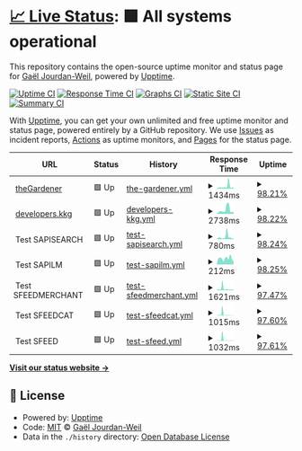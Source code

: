 # [📈 Live Status](https://gaeljw.github.io/poc-uptime): <!--live status--> **🟩 All systems operational**

This repository contains the open-source uptime monitor and status page for [Gaël Jourdan-Weil](https://gaeljw.github.io/poc-uptime), powered by [Upptime](https://github.com/upptime/upptime).

[![Uptime CI](https://github.com/gaeljw/poc-uptime/workflows/Uptime%20CI/badge.svg)](https://github.com/gaeljw/poc-uptime/actions?query=workflow%3A%22Uptime+CI%22)
[![Response Time CI](https://github.com/gaeljw/poc-uptime/workflows/Response%20Time%20CI/badge.svg)](https://github.com/gaeljw/poc-uptime/actions?query=workflow%3A%22Response+Time+CI%22)
[![Graphs CI](https://github.com/gaeljw/poc-uptime/workflows/Graphs%20CI/badge.svg)](https://github.com/gaeljw/poc-uptime/actions?query=workflow%3A%22Graphs+CI%22)
[![Static Site CI](https://github.com/gaeljw/poc-uptime/workflows/Static%20Site%20CI/badge.svg)](https://github.com/gaeljw/poc-uptime/actions?query=workflow%3A%22Static+Site+CI%22)
[![Summary CI](https://github.com/gaeljw/poc-uptime/workflows/Summary%20CI/badge.svg)](https://github.com/gaeljw/poc-uptime/actions?query=workflow%3A%22Summary+CI%22)

With [Upptime](https://upptime.js.org), you can get your own unlimited and free uptime monitor and status page, powered entirely by a GitHub repository. We use [Issues](https://github.com/gaeljw/poc-uptime/issues) as incident reports, [Actions](https://github.com/gaeljw/poc-uptime/actions) as uptime monitors, and [Pages](https://gaeljw.github.io/poc-uptime) for the status page.

<!--start: status pages-->
<!-- This summary is generated by Upptime (https://github.com/upptime/upptime) -->
<!-- Do not edit this manually, your changes will be overwritten -->
<!-- prettier-ignore -->
| URL | Status | History | Response Time | Uptime |
| --- | ------ | ------- | ------------- | ------ |
| <img alt="" src="https://favicons.githubusercontent.com/thegardener.kelkoogroup.com" height="13"> [theGardener](https://thegardener.kelkoogroup.com/) | 🟩 Up | [the-gardener.yml](https://github.com/gaeljw/poc-uptime/commits/HEAD/history/the-gardener.yml) | <details><summary><img alt="Response time graph" src="./graphs/the-gardener/response-time-week.png" height="20"> 1434ms</summary><br><a href="https://gaeljw.github.io/poc-uptime/history/the-gardener"><img alt="Response time 718" src="https://img.shields.io/endpoint?url=https%3A%2F%2Fraw.githubusercontent.com%2Fgaeljw%2Fpoc-uptime%2FHEAD%2Fapi%2Fthe-gardener%2Fresponse-time.json"></a><br><a href="https://gaeljw.github.io/poc-uptime/history/the-gardener"><img alt="24-hour response time 956" src="https://img.shields.io/endpoint?url=https%3A%2F%2Fraw.githubusercontent.com%2Fgaeljw%2Fpoc-uptime%2FHEAD%2Fapi%2Fthe-gardener%2Fresponse-time-day.json"></a><br><a href="https://gaeljw.github.io/poc-uptime/history/the-gardener"><img alt="7-day response time 1434" src="https://img.shields.io/endpoint?url=https%3A%2F%2Fraw.githubusercontent.com%2Fgaeljw%2Fpoc-uptime%2FHEAD%2Fapi%2Fthe-gardener%2Fresponse-time-week.json"></a><br><a href="https://gaeljw.github.io/poc-uptime/history/the-gardener"><img alt="30-day response time 942" src="https://img.shields.io/endpoint?url=https%3A%2F%2Fraw.githubusercontent.com%2Fgaeljw%2Fpoc-uptime%2FHEAD%2Fapi%2Fthe-gardener%2Fresponse-time-month.json"></a><br><a href="https://gaeljw.github.io/poc-uptime/history/the-gardener"><img alt="1-year response time 718" src="https://img.shields.io/endpoint?url=https%3A%2F%2Fraw.githubusercontent.com%2Fgaeljw%2Fpoc-uptime%2FHEAD%2Fapi%2Fthe-gardener%2Fresponse-time-year.json"></a></details> | <details><summary><a href="https://gaeljw.github.io/poc-uptime/history/the-gardener">98.21%</a></summary><a href="https://gaeljw.github.io/poc-uptime/history/the-gardener"><img alt="All-time uptime 92.28%" src="https://img.shields.io/endpoint?url=https%3A%2F%2Fraw.githubusercontent.com%2Fgaeljw%2Fpoc-uptime%2FHEAD%2Fapi%2Fthe-gardener%2Fuptime.json"></a><br><a href="https://gaeljw.github.io/poc-uptime/history/the-gardener"><img alt="24-hour uptime 100.00%" src="https://img.shields.io/endpoint?url=https%3A%2F%2Fraw.githubusercontent.com%2Fgaeljw%2Fpoc-uptime%2FHEAD%2Fapi%2Fthe-gardener%2Fuptime-day.json"></a><br><a href="https://gaeljw.github.io/poc-uptime/history/the-gardener"><img alt="7-day uptime 98.21%" src="https://img.shields.io/endpoint?url=https%3A%2F%2Fraw.githubusercontent.com%2Fgaeljw%2Fpoc-uptime%2FHEAD%2Fapi%2Fthe-gardener%2Fuptime-week.json"></a><br><a href="https://gaeljw.github.io/poc-uptime/history/the-gardener"><img alt="30-day uptime 99.59%" src="https://img.shields.io/endpoint?url=https%3A%2F%2Fraw.githubusercontent.com%2Fgaeljw%2Fpoc-uptime%2FHEAD%2Fapi%2Fthe-gardener%2Fuptime-month.json"></a><br><a href="https://gaeljw.github.io/poc-uptime/history/the-gardener"><img alt="1-year uptime 92.28%" src="https://img.shields.io/endpoint?url=https%3A%2F%2Fraw.githubusercontent.com%2Fgaeljw%2Fpoc-uptime%2FHEAD%2Fapi%2Fthe-gardener%2Fuptime-year.json"></a></details>
| <img alt="" src="https://favicons.githubusercontent.com/developers.kelkoogroup.com" height="13"> [developers.kkg](https://developers.kelkoogroup.com/) | 🟩 Up | [developers-kkg.yml](https://github.com/gaeljw/poc-uptime/commits/HEAD/history/developers-kkg.yml) | <details><summary><img alt="Response time graph" src="./graphs/developers-kkg/response-time-week.png" height="20"> 2738ms</summary><br><a href="https://gaeljw.github.io/poc-uptime/history/developers-kkg"><img alt="Response time 717" src="https://img.shields.io/endpoint?url=https%3A%2F%2Fraw.githubusercontent.com%2Fgaeljw%2Fpoc-uptime%2FHEAD%2Fapi%2Fdevelopers-kkg%2Fresponse-time.json"></a><br><a href="https://gaeljw.github.io/poc-uptime/history/developers-kkg"><img alt="24-hour response time 1358" src="https://img.shields.io/endpoint?url=https%3A%2F%2Fraw.githubusercontent.com%2Fgaeljw%2Fpoc-uptime%2FHEAD%2Fapi%2Fdevelopers-kkg%2Fresponse-time-day.json"></a><br><a href="https://gaeljw.github.io/poc-uptime/history/developers-kkg"><img alt="7-day response time 2738" src="https://img.shields.io/endpoint?url=https%3A%2F%2Fraw.githubusercontent.com%2Fgaeljw%2Fpoc-uptime%2FHEAD%2Fapi%2Fdevelopers-kkg%2Fresponse-time-week.json"></a><br><a href="https://gaeljw.github.io/poc-uptime/history/developers-kkg"><img alt="30-day response time 1789" src="https://img.shields.io/endpoint?url=https%3A%2F%2Fraw.githubusercontent.com%2Fgaeljw%2Fpoc-uptime%2FHEAD%2Fapi%2Fdevelopers-kkg%2Fresponse-time-month.json"></a><br><a href="https://gaeljw.github.io/poc-uptime/history/developers-kkg"><img alt="1-year response time 717" src="https://img.shields.io/endpoint?url=https%3A%2F%2Fraw.githubusercontent.com%2Fgaeljw%2Fpoc-uptime%2FHEAD%2Fapi%2Fdevelopers-kkg%2Fresponse-time-year.json"></a></details> | <details><summary><a href="https://gaeljw.github.io/poc-uptime/history/developers-kkg">98.22%</a></summary><a href="https://gaeljw.github.io/poc-uptime/history/developers-kkg"><img alt="All-time uptime 94.83%" src="https://img.shields.io/endpoint?url=https%3A%2F%2Fraw.githubusercontent.com%2Fgaeljw%2Fpoc-uptime%2FHEAD%2Fapi%2Fdevelopers-kkg%2Fuptime.json"></a><br><a href="https://gaeljw.github.io/poc-uptime/history/developers-kkg"><img alt="24-hour uptime 100.00%" src="https://img.shields.io/endpoint?url=https%3A%2F%2Fraw.githubusercontent.com%2Fgaeljw%2Fpoc-uptime%2FHEAD%2Fapi%2Fdevelopers-kkg%2Fuptime-day.json"></a><br><a href="https://gaeljw.github.io/poc-uptime/history/developers-kkg"><img alt="7-day uptime 98.22%" src="https://img.shields.io/endpoint?url=https%3A%2F%2Fraw.githubusercontent.com%2Fgaeljw%2Fpoc-uptime%2FHEAD%2Fapi%2Fdevelopers-kkg%2Fuptime-week.json"></a><br><a href="https://gaeljw.github.io/poc-uptime/history/developers-kkg"><img alt="30-day uptime 99.59%" src="https://img.shields.io/endpoint?url=https%3A%2F%2Fraw.githubusercontent.com%2Fgaeljw%2Fpoc-uptime%2FHEAD%2Fapi%2Fdevelopers-kkg%2Fuptime-month.json"></a><br><a href="https://gaeljw.github.io/poc-uptime/history/developers-kkg"><img alt="1-year uptime 94.83%" src="https://img.shields.io/endpoint?url=https%3A%2F%2Fraw.githubusercontent.com%2Fgaeljw%2Fpoc-uptime%2FHEAD%2Fapi%2Fdevelopers-kkg%2Fuptime-year.json"></a></details>
| <img alt="" src="https://favicons.githubusercontent.com/null" height="13"> Test SAPISEARCH | 🟩 Up | [test-sapisearch.yml](https://github.com/gaeljw/poc-uptime/commits/HEAD/history/test-sapisearch.yml) | <details><summary><img alt="Response time graph" src="./graphs/test-sapisearch/response-time-week.png" height="20"> 780ms</summary><br><a href="https://gaeljw.github.io/poc-uptime/history/test-sapisearch"><img alt="Response time 439" src="https://img.shields.io/endpoint?url=https%3A%2F%2Fraw.githubusercontent.com%2Fgaeljw%2Fpoc-uptime%2FHEAD%2Fapi%2Ftest-sapisearch%2Fresponse-time.json"></a><br><a href="https://gaeljw.github.io/poc-uptime/history/test-sapisearch"><img alt="24-hour response time 521" src="https://img.shields.io/endpoint?url=https%3A%2F%2Fraw.githubusercontent.com%2Fgaeljw%2Fpoc-uptime%2FHEAD%2Fapi%2Ftest-sapisearch%2Fresponse-time-day.json"></a><br><a href="https://gaeljw.github.io/poc-uptime/history/test-sapisearch"><img alt="7-day response time 780" src="https://img.shields.io/endpoint?url=https%3A%2F%2Fraw.githubusercontent.com%2Fgaeljw%2Fpoc-uptime%2FHEAD%2Fapi%2Ftest-sapisearch%2Fresponse-time-week.json"></a><br><a href="https://gaeljw.github.io/poc-uptime/history/test-sapisearch"><img alt="30-day response time 514" src="https://img.shields.io/endpoint?url=https%3A%2F%2Fraw.githubusercontent.com%2Fgaeljw%2Fpoc-uptime%2FHEAD%2Fapi%2Ftest-sapisearch%2Fresponse-time-month.json"></a><br><a href="https://gaeljw.github.io/poc-uptime/history/test-sapisearch"><img alt="1-year response time 439" src="https://img.shields.io/endpoint?url=https%3A%2F%2Fraw.githubusercontent.com%2Fgaeljw%2Fpoc-uptime%2FHEAD%2Fapi%2Ftest-sapisearch%2Fresponse-time-year.json"></a></details> | <details><summary><a href="https://gaeljw.github.io/poc-uptime/history/test-sapisearch">98.24%</a></summary><a href="https://gaeljw.github.io/poc-uptime/history/test-sapisearch"><img alt="All-time uptime 98.77%" src="https://img.shields.io/endpoint?url=https%3A%2F%2Fraw.githubusercontent.com%2Fgaeljw%2Fpoc-uptime%2FHEAD%2Fapi%2Ftest-sapisearch%2Fuptime.json"></a><br><a href="https://gaeljw.github.io/poc-uptime/history/test-sapisearch"><img alt="24-hour uptime 100.00%" src="https://img.shields.io/endpoint?url=https%3A%2F%2Fraw.githubusercontent.com%2Fgaeljw%2Fpoc-uptime%2FHEAD%2Fapi%2Ftest-sapisearch%2Fuptime-day.json"></a><br><a href="https://gaeljw.github.io/poc-uptime/history/test-sapisearch"><img alt="7-day uptime 98.24%" src="https://img.shields.io/endpoint?url=https%3A%2F%2Fraw.githubusercontent.com%2Fgaeljw%2Fpoc-uptime%2FHEAD%2Fapi%2Ftest-sapisearch%2Fuptime-week.json"></a><br><a href="https://gaeljw.github.io/poc-uptime/history/test-sapisearch"><img alt="30-day uptime 99.59%" src="https://img.shields.io/endpoint?url=https%3A%2F%2Fraw.githubusercontent.com%2Fgaeljw%2Fpoc-uptime%2FHEAD%2Fapi%2Ftest-sapisearch%2Fuptime-month.json"></a><br><a href="https://gaeljw.github.io/poc-uptime/history/test-sapisearch"><img alt="1-year uptime 98.77%" src="https://img.shields.io/endpoint?url=https%3A%2F%2Fraw.githubusercontent.com%2Fgaeljw%2Fpoc-uptime%2FHEAD%2Fapi%2Ftest-sapisearch%2Fuptime-year.json"></a></details>
| <img alt="" src="https://favicons.githubusercontent.com/null" height="13"> Test SAPILM | 🟩 Up | [test-sapilm.yml](https://github.com/gaeljw/poc-uptime/commits/HEAD/history/test-sapilm.yml) | <details><summary><img alt="Response time graph" src="./graphs/test-sapilm/response-time-week.png" height="20"> 212ms</summary><br><a href="https://gaeljw.github.io/poc-uptime/history/test-sapilm"><img alt="Response time 226" src="https://img.shields.io/endpoint?url=https%3A%2F%2Fraw.githubusercontent.com%2Fgaeljw%2Fpoc-uptime%2FHEAD%2Fapi%2Ftest-sapilm%2Fresponse-time.json"></a><br><a href="https://gaeljw.github.io/poc-uptime/history/test-sapilm"><img alt="24-hour response time 282" src="https://img.shields.io/endpoint?url=https%3A%2F%2Fraw.githubusercontent.com%2Fgaeljw%2Fpoc-uptime%2FHEAD%2Fapi%2Ftest-sapilm%2Fresponse-time-day.json"></a><br><a href="https://gaeljw.github.io/poc-uptime/history/test-sapilm"><img alt="7-day response time 212" src="https://img.shields.io/endpoint?url=https%3A%2F%2Fraw.githubusercontent.com%2Fgaeljw%2Fpoc-uptime%2FHEAD%2Fapi%2Ftest-sapilm%2Fresponse-time-week.json"></a><br><a href="https://gaeljw.github.io/poc-uptime/history/test-sapilm"><img alt="30-day response time 212" src="https://img.shields.io/endpoint?url=https%3A%2F%2Fraw.githubusercontent.com%2Fgaeljw%2Fpoc-uptime%2FHEAD%2Fapi%2Ftest-sapilm%2Fresponse-time-month.json"></a><br><a href="https://gaeljw.github.io/poc-uptime/history/test-sapilm"><img alt="1-year response time 226" src="https://img.shields.io/endpoint?url=https%3A%2F%2Fraw.githubusercontent.com%2Fgaeljw%2Fpoc-uptime%2FHEAD%2Fapi%2Ftest-sapilm%2Fresponse-time-year.json"></a></details> | <details><summary><a href="https://gaeljw.github.io/poc-uptime/history/test-sapilm">98.25%</a></summary><a href="https://gaeljw.github.io/poc-uptime/history/test-sapilm"><img alt="All-time uptime 98.07%" src="https://img.shields.io/endpoint?url=https%3A%2F%2Fraw.githubusercontent.com%2Fgaeljw%2Fpoc-uptime%2FHEAD%2Fapi%2Ftest-sapilm%2Fuptime.json"></a><br><a href="https://gaeljw.github.io/poc-uptime/history/test-sapilm"><img alt="24-hour uptime 100.00%" src="https://img.shields.io/endpoint?url=https%3A%2F%2Fraw.githubusercontent.com%2Fgaeljw%2Fpoc-uptime%2FHEAD%2Fapi%2Ftest-sapilm%2Fuptime-day.json"></a><br><a href="https://gaeljw.github.io/poc-uptime/history/test-sapilm"><img alt="7-day uptime 98.25%" src="https://img.shields.io/endpoint?url=https%3A%2F%2Fraw.githubusercontent.com%2Fgaeljw%2Fpoc-uptime%2FHEAD%2Fapi%2Ftest-sapilm%2Fuptime-week.json"></a><br><a href="https://gaeljw.github.io/poc-uptime/history/test-sapilm"><img alt="30-day uptime 99.60%" src="https://img.shields.io/endpoint?url=https%3A%2F%2Fraw.githubusercontent.com%2Fgaeljw%2Fpoc-uptime%2FHEAD%2Fapi%2Ftest-sapilm%2Fuptime-month.json"></a><br><a href="https://gaeljw.github.io/poc-uptime/history/test-sapilm"><img alt="1-year uptime 98.07%" src="https://img.shields.io/endpoint?url=https%3A%2F%2Fraw.githubusercontent.com%2Fgaeljw%2Fpoc-uptime%2FHEAD%2Fapi%2Ftest-sapilm%2Fuptime-year.json"></a></details>
| <img alt="" src="https://favicons.githubusercontent.com/null" height="13"> Test SFEEDMERCHANT | 🟩 Up | [test-sfeedmerchant.yml](https://github.com/gaeljw/poc-uptime/commits/HEAD/history/test-sfeedmerchant.yml) | <details><summary><img alt="Response time graph" src="./graphs/test-sfeedmerchant/response-time-week.png" height="20"> 1621ms</summary><br><a href="https://gaeljw.github.io/poc-uptime/history/test-sfeedmerchant"><img alt="Response time 912" src="https://img.shields.io/endpoint?url=https%3A%2F%2Fraw.githubusercontent.com%2Fgaeljw%2Fpoc-uptime%2FHEAD%2Fapi%2Ftest-sfeedmerchant%2Fresponse-time.json"></a><br><a href="https://gaeljw.github.io/poc-uptime/history/test-sfeedmerchant"><img alt="24-hour response time 1438" src="https://img.shields.io/endpoint?url=https%3A%2F%2Fraw.githubusercontent.com%2Fgaeljw%2Fpoc-uptime%2FHEAD%2Fapi%2Ftest-sfeedmerchant%2Fresponse-time-day.json"></a><br><a href="https://gaeljw.github.io/poc-uptime/history/test-sfeedmerchant"><img alt="7-day response time 1621" src="https://img.shields.io/endpoint?url=https%3A%2F%2Fraw.githubusercontent.com%2Fgaeljw%2Fpoc-uptime%2FHEAD%2Fapi%2Ftest-sfeedmerchant%2Fresponse-time-week.json"></a><br><a href="https://gaeljw.github.io/poc-uptime/history/test-sfeedmerchant"><img alt="30-day response time 1103" src="https://img.shields.io/endpoint?url=https%3A%2F%2Fraw.githubusercontent.com%2Fgaeljw%2Fpoc-uptime%2FHEAD%2Fapi%2Ftest-sfeedmerchant%2Fresponse-time-month.json"></a><br><a href="https://gaeljw.github.io/poc-uptime/history/test-sfeedmerchant"><img alt="1-year response time 912" src="https://img.shields.io/endpoint?url=https%3A%2F%2Fraw.githubusercontent.com%2Fgaeljw%2Fpoc-uptime%2FHEAD%2Fapi%2Ftest-sfeedmerchant%2Fresponse-time-year.json"></a></details> | <details><summary><a href="https://gaeljw.github.io/poc-uptime/history/test-sfeedmerchant">97.47%</a></summary><a href="https://gaeljw.github.io/poc-uptime/history/test-sfeedmerchant"><img alt="All-time uptime 97.04%" src="https://img.shields.io/endpoint?url=https%3A%2F%2Fraw.githubusercontent.com%2Fgaeljw%2Fpoc-uptime%2FHEAD%2Fapi%2Ftest-sfeedmerchant%2Fuptime.json"></a><br><a href="https://gaeljw.github.io/poc-uptime/history/test-sfeedmerchant"><img alt="24-hour uptime 100.00%" src="https://img.shields.io/endpoint?url=https%3A%2F%2Fraw.githubusercontent.com%2Fgaeljw%2Fpoc-uptime%2FHEAD%2Fapi%2Ftest-sfeedmerchant%2Fuptime-day.json"></a><br><a href="https://gaeljw.github.io/poc-uptime/history/test-sfeedmerchant"><img alt="7-day uptime 97.47%" src="https://img.shields.io/endpoint?url=https%3A%2F%2Fraw.githubusercontent.com%2Fgaeljw%2Fpoc-uptime%2FHEAD%2Fapi%2Ftest-sfeedmerchant%2Fuptime-week.json"></a><br><a href="https://gaeljw.github.io/poc-uptime/history/test-sfeedmerchant"><img alt="30-day uptime 99.42%" src="https://img.shields.io/endpoint?url=https%3A%2F%2Fraw.githubusercontent.com%2Fgaeljw%2Fpoc-uptime%2FHEAD%2Fapi%2Ftest-sfeedmerchant%2Fuptime-month.json"></a><br><a href="https://gaeljw.github.io/poc-uptime/history/test-sfeedmerchant"><img alt="1-year uptime 97.04%" src="https://img.shields.io/endpoint?url=https%3A%2F%2Fraw.githubusercontent.com%2Fgaeljw%2Fpoc-uptime%2FHEAD%2Fapi%2Ftest-sfeedmerchant%2Fuptime-year.json"></a></details>
| <img alt="" src="https://favicons.githubusercontent.com/null" height="13"> Test SFEEDCAT | 🟩 Up | [test-sfeedcat.yml](https://github.com/gaeljw/poc-uptime/commits/HEAD/history/test-sfeedcat.yml) | <details><summary><img alt="Response time graph" src="./graphs/test-sfeedcat/response-time-week.png" height="20"> 1015ms</summary><br><a href="https://gaeljw.github.io/poc-uptime/history/test-sfeedcat"><img alt="Response time 254" src="https://img.shields.io/endpoint?url=https%3A%2F%2Fraw.githubusercontent.com%2Fgaeljw%2Fpoc-uptime%2FHEAD%2Fapi%2Ftest-sfeedcat%2Fresponse-time.json"></a><br><a href="https://gaeljw.github.io/poc-uptime/history/test-sfeedcat"><img alt="24-hour response time 385" src="https://img.shields.io/endpoint?url=https%3A%2F%2Fraw.githubusercontent.com%2Fgaeljw%2Fpoc-uptime%2FHEAD%2Fapi%2Ftest-sfeedcat%2Fresponse-time-day.json"></a><br><a href="https://gaeljw.github.io/poc-uptime/history/test-sfeedcat"><img alt="7-day response time 1015" src="https://img.shields.io/endpoint?url=https%3A%2F%2Fraw.githubusercontent.com%2Fgaeljw%2Fpoc-uptime%2FHEAD%2Fapi%2Ftest-sfeedcat%2Fresponse-time-week.json"></a><br><a href="https://gaeljw.github.io/poc-uptime/history/test-sfeedcat"><img alt="30-day response time 498" src="https://img.shields.io/endpoint?url=https%3A%2F%2Fraw.githubusercontent.com%2Fgaeljw%2Fpoc-uptime%2FHEAD%2Fapi%2Ftest-sfeedcat%2Fresponse-time-month.json"></a><br><a href="https://gaeljw.github.io/poc-uptime/history/test-sfeedcat"><img alt="1-year response time 254" src="https://img.shields.io/endpoint?url=https%3A%2F%2Fraw.githubusercontent.com%2Fgaeljw%2Fpoc-uptime%2FHEAD%2Fapi%2Ftest-sfeedcat%2Fresponse-time-year.json"></a></details> | <details><summary><a href="https://gaeljw.github.io/poc-uptime/history/test-sfeedcat">97.60%</a></summary><a href="https://gaeljw.github.io/poc-uptime/history/test-sfeedcat"><img alt="All-time uptime 97.63%" src="https://img.shields.io/endpoint?url=https%3A%2F%2Fraw.githubusercontent.com%2Fgaeljw%2Fpoc-uptime%2FHEAD%2Fapi%2Ftest-sfeedcat%2Fuptime.json"></a><br><a href="https://gaeljw.github.io/poc-uptime/history/test-sfeedcat"><img alt="24-hour uptime 100.00%" src="https://img.shields.io/endpoint?url=https%3A%2F%2Fraw.githubusercontent.com%2Fgaeljw%2Fpoc-uptime%2FHEAD%2Fapi%2Ftest-sfeedcat%2Fuptime-day.json"></a><br><a href="https://gaeljw.github.io/poc-uptime/history/test-sfeedcat"><img alt="7-day uptime 97.60%" src="https://img.shields.io/endpoint?url=https%3A%2F%2Fraw.githubusercontent.com%2Fgaeljw%2Fpoc-uptime%2FHEAD%2Fapi%2Ftest-sfeedcat%2Fuptime-week.json"></a><br><a href="https://gaeljw.github.io/poc-uptime/history/test-sfeedcat"><img alt="30-day uptime 99.45%" src="https://img.shields.io/endpoint?url=https%3A%2F%2Fraw.githubusercontent.com%2Fgaeljw%2Fpoc-uptime%2FHEAD%2Fapi%2Ftest-sfeedcat%2Fuptime-month.json"></a><br><a href="https://gaeljw.github.io/poc-uptime/history/test-sfeedcat"><img alt="1-year uptime 97.63%" src="https://img.shields.io/endpoint?url=https%3A%2F%2Fraw.githubusercontent.com%2Fgaeljw%2Fpoc-uptime%2FHEAD%2Fapi%2Ftest-sfeedcat%2Fuptime-year.json"></a></details>
| <img alt="" src="https://favicons.githubusercontent.com/null" height="13"> Test SFEED | 🟩 Up | [test-sfeed.yml](https://github.com/gaeljw/poc-uptime/commits/HEAD/history/test-sfeed.yml) | <details><summary><img alt="Response time graph" src="./graphs/test-sfeed/response-time-week.png" height="20"> 1032ms</summary><br><a href="https://gaeljw.github.io/poc-uptime/history/test-sfeed"><img alt="Response time 1060" src="https://img.shields.io/endpoint?url=https%3A%2F%2Fraw.githubusercontent.com%2Fgaeljw%2Fpoc-uptime%2FHEAD%2Fapi%2Ftest-sfeed%2Fresponse-time.json"></a><br><a href="https://gaeljw.github.io/poc-uptime/history/test-sfeed"><img alt="24-hour response time 177" src="https://img.shields.io/endpoint?url=https%3A%2F%2Fraw.githubusercontent.com%2Fgaeljw%2Fpoc-uptime%2FHEAD%2Fapi%2Ftest-sfeed%2Fresponse-time-day.json"></a><br><a href="https://gaeljw.github.io/poc-uptime/history/test-sfeed"><img alt="7-day response time 1032" src="https://img.shields.io/endpoint?url=https%3A%2F%2Fraw.githubusercontent.com%2Fgaeljw%2Fpoc-uptime%2FHEAD%2Fapi%2Ftest-sfeed%2Fresponse-time-week.json"></a><br><a href="https://gaeljw.github.io/poc-uptime/history/test-sfeed"><img alt="30-day response time 552" src="https://img.shields.io/endpoint?url=https%3A%2F%2Fraw.githubusercontent.com%2Fgaeljw%2Fpoc-uptime%2FHEAD%2Fapi%2Ftest-sfeed%2Fresponse-time-month.json"></a><br><a href="https://gaeljw.github.io/poc-uptime/history/test-sfeed"><img alt="1-year response time 1060" src="https://img.shields.io/endpoint?url=https%3A%2F%2Fraw.githubusercontent.com%2Fgaeljw%2Fpoc-uptime%2FHEAD%2Fapi%2Ftest-sfeed%2Fresponse-time-year.json"></a></details> | <details><summary><a href="https://gaeljw.github.io/poc-uptime/history/test-sfeed">97.61%</a></summary><a href="https://gaeljw.github.io/poc-uptime/history/test-sfeed"><img alt="All-time uptime 97.54%" src="https://img.shields.io/endpoint?url=https%3A%2F%2Fraw.githubusercontent.com%2Fgaeljw%2Fpoc-uptime%2FHEAD%2Fapi%2Ftest-sfeed%2Fuptime.json"></a><br><a href="https://gaeljw.github.io/poc-uptime/history/test-sfeed"><img alt="24-hour uptime 100.00%" src="https://img.shields.io/endpoint?url=https%3A%2F%2Fraw.githubusercontent.com%2Fgaeljw%2Fpoc-uptime%2FHEAD%2Fapi%2Ftest-sfeed%2Fuptime-day.json"></a><br><a href="https://gaeljw.github.io/poc-uptime/history/test-sfeed"><img alt="7-day uptime 97.61%" src="https://img.shields.io/endpoint?url=https%3A%2F%2Fraw.githubusercontent.com%2Fgaeljw%2Fpoc-uptime%2FHEAD%2Fapi%2Ftest-sfeed%2Fuptime-week.json"></a><br><a href="https://gaeljw.github.io/poc-uptime/history/test-sfeed"><img alt="30-day uptime 99.45%" src="https://img.shields.io/endpoint?url=https%3A%2F%2Fraw.githubusercontent.com%2Fgaeljw%2Fpoc-uptime%2FHEAD%2Fapi%2Ftest-sfeed%2Fuptime-month.json"></a><br><a href="https://gaeljw.github.io/poc-uptime/history/test-sfeed"><img alt="1-year uptime 97.54%" src="https://img.shields.io/endpoint?url=https%3A%2F%2Fraw.githubusercontent.com%2Fgaeljw%2Fpoc-uptime%2FHEAD%2Fapi%2Ftest-sfeed%2Fuptime-year.json"></a></details>

<!--end: status pages-->

[**Visit our status website →**](https://gaeljw.github.io/poc-uptime)

## 📄 License

- Powered by: [Upptime](https://github.com/upptime/upptime)
- Code: [MIT](./LICENSE) © [Gaël Jourdan-Weil](https://gaeljw.github.io/poc-uptime)
- Data in the `./history` directory: [Open Database License](https://opendatacommons.org/licenses/odbl/1-0/)
